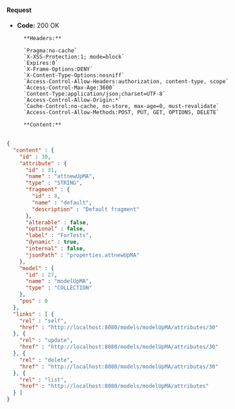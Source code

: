 #### Request

* **Code:** 200 OK

        **Headers:**

        `Pragma:no-cache`
        `X-XSS-Protection:1; mode=block`
        `Expires:0`
        `X-Frame-Options:DENY`
        `X-Content-Type-Options:nosniff`
        `Access-Control-Allow-Headers:authorization, content-type, scope`
        `Access-Control-Max-Age:3600`
        `Content-Type:application/json;charset=UTF-8`
        `Access-Control-Allow-Origin:*`
        `Cache-Control:no-cache, no-store, max-age=0, must-revalidate`
        `Access-Control-Allow-Methods:POST, PUT, GET, OPTIONS, DELETE`

        **Content:**

```json
    
{
  "content" : {
    "id" : 30,
    "attribute" : {
      "id" : 31,
      "name" : "attnewUpMA",
      "type" : "STRING",
      "fragment" : {
        "id" : 8,
        "name" : "default",
        "description" : "Default fragment"
      },
      "alterable" : false,
      "optional" : false,
      "label" : "ForTests",
      "dynamic" : true,
      "internal" : false,
      "jsonPath" : "properties.attnewUpMA"
    },
    "model" : {
      "id" : 27,
      "name" : "modelUpMA",
      "type" : "COLLECTION"
    },
    "pos" : 0
  },
  "links" : [ {
    "rel" : "self",
    "href" : "http://localhost:8080/models/modelUpMA/attributes/30"
  }, {
    "rel" : "update",
    "href" : "http://localhost:8080/models/modelUpMA/attributes/30"
  }, {
    "rel" : "delete",
    "href" : "http://localhost:8080/models/modelUpMA/attributes/30"
  }, {
    "rel" : "list",
    "href" : "http://localhost:8080/models/modelUpMA/attributes"
  } ]
}
```
